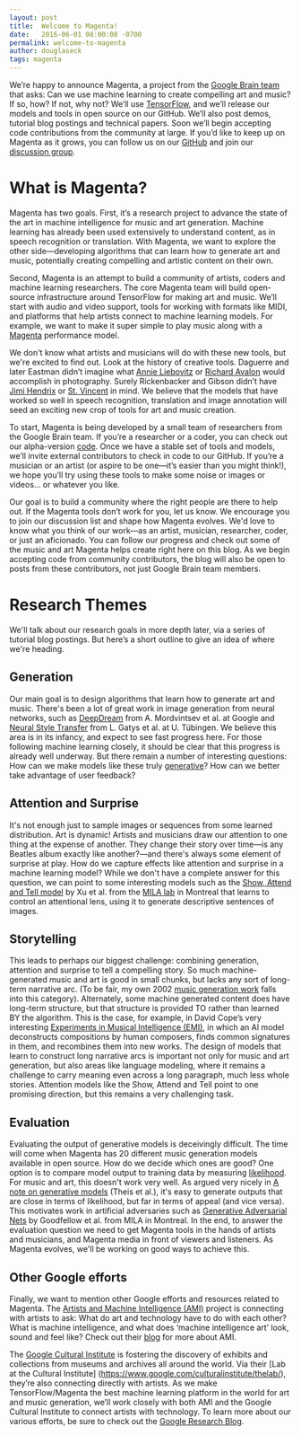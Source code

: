 ```yaml
---
layout: post
title:  Welcome to Magenta!
date:   2016-06-01 08:00:00 -0700
permalink: welcome-to-magenta
author: douglaseck
tags: magenta
---
```


We’re happy to announce Magenta, a project from the [Google Brain
team](https://research.google.com/teams/brain/) that asks: Can we use
machine learning to create compelling art and music? If so, how? If
not, why not?  We’ll use [TensorFlow](https://www.tensorflow.org), and
we’ll release our models and tools in open source on our GitHub. We’ll
also post demos, tutorial blog postings and technical papers. Soon
we’ll begin accepting code contributions from the community at
large. If you’d like to keep up on Magenta as it grows, you can follow
us on our [GitHub](https://github.com/tensorflow/magenta) and join our
[discussion
group](https://groups.google.com/a/tensorflow.org/forum/#!forum/magenta-discuss).

# What is Magenta?

Magenta has two goals. First, it’s a research project to advance the
state of the art in machine intelligence for music and art
generation. Machine learning has already been used extensively to
understand content, as in speech recognition or translation. With
Magenta, we want to explore the other side—developing algorithms that
can learn how to generate art and music, potentially creating
compelling and artistic content on their own.

Second, Magenta is an attempt to build a community of artists, coders
and machine learning researchers. The core Magenta team will build
open-source infrastructure around TensorFlow for making art and music.
We’ll start with audio and video support, tools for working with
formats like MIDI, and platforms that help artists connect to machine
learning models.  For example, we want to make it super simple to play
music along with a [Magenta](https://www.youtube.com/watch?v=01V9S8_7A0I&feature=youtu.be) performance model.

We don't know what artists and musicians will do with these new tools,
but we're excited to find out. Look at the history of creative
tools. Daguerre and later Eastman didn’t imagine what [Annie
Liebovitz](https://en.wikipedia.org/wiki/Annie_Leibovitz) or [Richard
Avalon](https://en.wikipedia.org/wiki/Richard_Avalon) would accomplish
in photography. Surely Rickenbacker and Gibson didn’t have [Jimi
Hendrix](https://en.wikipedia.org/wiki/Jimi_Hendrix) or
[St. Vincent](https://en.wikipedia.org/wiki/St._Vincent_(musician)) in
mind.  We believe that the models that have worked so well in speech
recognition, translation and image annotation will seed an exciting
new crop of tools for art and music creation.

To start, Magenta is being developed by a small team of researchers
from the Google Brain team.  If you’re a researcher or a coder, you
can check out our alpha-version
[code](https://www.github.com/tensorflow/magenta). Once we have a
stable set of tools and models, we’ll invite external contributors to
check in code to our GitHub. If you’re a musician or an artist (or
aspire to be one—it’s easier than you might think!), we hope you’ll
try using these tools to make some noise or images or videos... or
whatever you like.

Our goal is to build a community where the right people are there to
help out.  If the Magenta tools don’t work for you, let us know.  We
encourage you to join our discussion list and shape how Magenta
evolves.  We'd love to know what you think of our work—as an artist,
musician, researcher, coder, or just an aficionado. You can follow our
progress and check out some of the music and art Magenta helps create
right here on this blog.  As we begin accepting code from community
contributors, the blog will also be open to posts from these
contributors, not just Google Brain team members.


# Research Themes 

We'll talk about our research goals in more depth later, via a series
of tutorial blog postings. But here’s a short outline to give an idea
of where we're heading.

## Generation 

Our main goal is to design algorithms that learn how to generate art
and music.  There's been a lot of great work in image generation from
neural networks, such as
[DeepDream](http://googleresearch.blogspot.com/2015/06/inceptionism-going-deeper-into-neural.html)
from A. Mordvintsev et al. at Google and [Neural Style
Transfer](http://arxiv.org/abs/1508.06576) from L. Gatys et al. at
U. Tübingen. We believe this area is in its infancy, and expect to see
fast progress here. For those following machine learning closely, it
should be clear that this progress is already well underway.  But
there remain a number of interesting questions: How can we make models
like these truly
[generative](https://en.wikipedia.org/wiki/Generative_model)? How can
we better take advantage of user feedback?

## Attention and Surprise

It's not enough just to sample images or sequences from some learned
distribution.  Art is dynamic! Artists and musicians draw our
attention to one thing at the expense of another. They change their
story over time—is any Beatles album exactly like another?—and there's
always some element of surprise at play. How do we capture effects
like attention and surprise in a machine learning model? While we
don't have a complete answer for this question, we can point to some
interesting models such as the [Show, Attend and Tell
model](http://arxiv.org/abs/1502.03044) by Xu et al. from the [MILA
lab](https://mila.umontreal.ca/en/) in Montreal that learns to control
an attentional lens, using it to generate descriptive sentences of
images.

## Storytelling

This leads to perhaps our biggest challenge: combining generation,
attention and surprise to tell a compelling story.  So much
machine-generated music and art is good in small chunks, but lacks any
sort of long-term narrative arc. (To be fair, my own 2002 [music
generation
work](http://www.iro.umontreal.ca/~eckdoug/blues/index.html) falls
into this category).  Alternately, some machine generated content does
have long-term structure, but that structure is provided TO rather
than learned BY the algorithm. This is the case, for example, in David
Cope’s very interesting [Experiments in Musical Intelligence
(EMI)](http://artsites.ucsc.edu/faculty/cope/experiments.htm), in
which an AI model deconstructs compositions by human composers, finds
common signatures in them, and recombines them into new works.  The
design of models that learn to construct long narrative arcs is
important not only for music and art generation, but also areas like
language modeling, where it remains a challenge to carry meaning even
across a long paragraph, much less whole stories. Attention models
like the Show, Attend and Tell point to one promising direction, but
this remains a very challenging task.

## Evaluation

Evaluating the output of generative models is deceivingly
difficult. The time will come when Magenta has 20 different music
generation models available in open source.  How do we decide which
ones are good?  One option is to compare model output to training data
by measuring
[likelihood](https://en.wikipedia.org/wiki/Likelihood_function).  For
music and art, this doesn't work very well. As argued very nicely in
[A note on generative models](http://arxiv.org/abs/1511.01844) (Theis
et al.), it's easy to generate outputs that are close in terms of
likelihood, but far in terms of appeal (and vice versa). This
motivates work in artificial adversaries such as [Generative
Adversarial
Nets](https://papers.nips.cc/paper/5423-generative-adversarial-nets.pdf)
by Goodfellow et al. from MILA in Montreal. In the end, to answer the
evaluation question we need to get Magenta tools in the hands of
artists and musicians, and Magenta media in front of viewers and
listeners. As Magenta evolves, we'll be working on good ways to
achieve this.

## Other Google efforts

Finally, we want to mention other Google efforts and resources related
to Magenta.  The [Artists and Machine Intelligence
(AMI)](https://ami.withgoogle.com/) project is connecting with artists
to ask: What do art and technology have to do with each other? What is
machine intelligence, and what does ‘machine intelligence art’ look,
sound and feel like? Check out their
[blog](https://medium.com/artists-and-machine-intelligence) for more
about AMI.

The [Google Cultural
Institute](https://www.google.com/culturalinstitute/home) is fostering
the discovery of exhibits and collections from museums and archives
all around the world. Via their [Lab at the Cultural Institute]
(https://www.google.com/culturalinstitute/thelab/), they’re also
connecting directly with artists. As we make TensorFlow/Magenta the
best machine learning platform in the world for art and music
generation, we’ll work closely with both AMI and the Google Cultural
Institute to connect artists with technology. To learn more about our
various efforts, be sure to check out the [Google Research
Blog](http://googleresearch.blogspot.com/).

